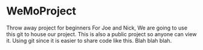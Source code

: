 # WeMoProject
Throw away project for beginners
For Joe and Nick, 
  We are going to use this git to house our project. This is also a public project so anyone can view it.
  Using git since it is easier to share code like this. Blah blah blah.


